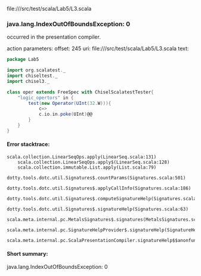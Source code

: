 file://<WORKSPACE>/src/test/scala/Lab5/L3.scala
### java.lang.IndexOutOfBoundsException: 0

occurred in the presentation compiler.

action parameters:
offset: 245
uri: file://<WORKSPACE>/src/test/scala/Lab5/L3.scala
text:
```scala
package Lab5

import org.scalatest._
import chiseltest._ 
import chisel3._ 

class oper extends FreeSpec with ChiselScalatestTester{
    "logic_opertors" in {
        test(new Operator(UInt(32.W))){
            c=>
            c.io.in.poke(UInt)@@
        }
    }    
}
```



#### Error stacktrace:

```
scala.collection.LinearSeqOps.apply(LinearSeq.scala:131)
	scala.collection.LinearSeqOps.apply$(LinearSeq.scala:128)
	scala.collection.immutable.List.apply(List.scala:79)
	dotty.tools.dotc.util.Signatures$.countParams(Signatures.scala:501)
	dotty.tools.dotc.util.Signatures$.applyCallInfo(Signatures.scala:186)
	dotty.tools.dotc.util.Signatures$.computeSignatureHelp(Signatures.scala:94)
	dotty.tools.dotc.util.Signatures$.signatureHelp(Signatures.scala:63)
	scala.meta.internal.pc.MetalsSignatures$.signatures(MetalsSignatures.scala:17)
	scala.meta.internal.pc.SignatureHelpProvider$.signatureHelp(SignatureHelpProvider.scala:51)
	scala.meta.internal.pc.ScalaPresentationCompiler.signatureHelp$$anonfun$1(ScalaPresentationCompiler.scala:375)
```
#### Short summary: 

java.lang.IndexOutOfBoundsException: 0